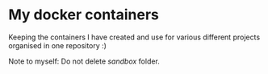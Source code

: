 # My docker containers

Keeping the containers I have created and use for various different projects organised in one repository :)

Note to myself: Do not delete _sandbox_ folder.
